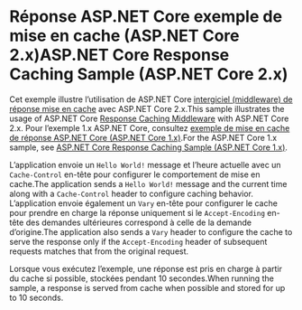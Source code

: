 # <a name="aspnet-core-response-caching-sample-aspnet-core-2x"></a><span data-ttu-id="618c0-101">Réponse ASP.NET Core exemple de mise en cache (ASP.NET Core 2.x)</span><span class="sxs-lookup"><span data-stu-id="618c0-101">ASP.NET Core Response Caching Sample (ASP.NET Core 2.x)</span></span>

<span data-ttu-id="618c0-102">Cet exemple illustre l’utilisation de ASP.NET Core [intergiciel (middleware) de réponse mise en cache](xref:performance/caching/middleware) avec ASP.NET Core 2.x.</span><span class="sxs-lookup"><span data-stu-id="618c0-102">This sample illustrates the usage of ASP.NET Core [Response Caching Middleware](xref:performance/caching/middleware) with ASP.NET Core 2.x.</span></span> <span data-ttu-id="618c0-103">Pour l’exemple 1.x ASP.NET Core, consultez [exemple de mise en cache de réponse ASP.NET Core (ASP.NET Core 1.x)](https://github.com/aspnet/Docs/tree/master/aspnetcore/performance/caching/middleware/samples/1.x).</span><span class="sxs-lookup"><span data-stu-id="618c0-103">For the ASP.NET Core 1.x sample, see [ASP.NET Core Response Caching Sample (ASP.NET Core 1.x)](https://github.com/aspnet/Docs/tree/master/aspnetcore/performance/caching/middleware/samples/1.x).</span></span>

<span data-ttu-id="618c0-104">L’application envoie un `Hello World!` message et l’heure actuelle avec un `Cache-Control` en-tête pour configurer le comportement de mise en cache.</span><span class="sxs-lookup"><span data-stu-id="618c0-104">The application sends a `Hello World!` message and the current time along with a `Cache-Control` header to configure caching behavior.</span></span> <span data-ttu-id="618c0-105">L’application envoie également un `Vary` en-tête pour configurer le cache pour prendre en charge la réponse uniquement si le `Accept-Encoding` en-tête des demandes ultérieures correspond à celle de la demande d’origine.</span><span class="sxs-lookup"><span data-stu-id="618c0-105">The application also sends a `Vary` header to configure the cache to serve the response only if the `Accept-Encoding` header of subsequent requests matches that from the original request.</span></span>

<span data-ttu-id="618c0-106">Lorsque vous exécutez l’exemple, une réponse est pris en charge à partir du cache si possible, stockées pendant 10 secondes.</span><span class="sxs-lookup"><span data-stu-id="618c0-106">When running the sample, a response is served from cache when possible and stored for up to 10 seconds.</span></span>
